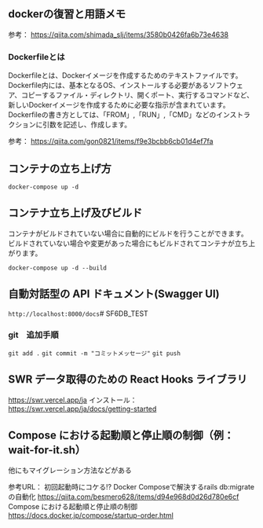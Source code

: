 ## dockerの復習と用語メモ

参考：
https://qiita.com/shimada_slj/items/3580b0426fa6b73e4638

### Dockerfileとは

Dockerfileとは、Dockerイメージを作成するためのテキストファイルです。
Dockerfile内には、基本となるOS、インストールする必要があるソフトウェア、コピーするファイル・ディレクトリ、開くポート、実行するコマンドなど、新しいDockerイメージを作成するために必要な指示が含まれています。
Dockerfileの書き方としては、「FROM」,「RUN」,「CMD」などのインストラクションに引数を記述し、作成します。

参考：
https://qiita.com/gon0821/items/f9e3bcbb6cb01d4ef7fa

## コンテナの立ち上げ方

`docker-compose up -d`

## コンテナ立ち上げ及びビルド
コンテナがビルドされていない場合に自動的にビルドを行うことができます。
ビルドされていない場合や変更があった場合にもビルドされてコンテナが立ち上がります。

`docker-compose up -d --build`

## 自動対話型の API ドキュメント(Swagger UI)

`http://localhost:8000/docs`# SF6DB_TEST

### git　追加手順
`git add .`
`git commit -m "コミットメッセージ"`
`git push`

## SWR データ取得のための React Hooks ライブラリ
https://swr.vercel.app/ja
インストール：
https://swr.vercel.app/ja/docs/getting-started

## Compose における起動順と停止順の制御（例：wait-for-it.sh）
他にもマイグレーション方法などがある

参考URL：
初回起動時にコケる!? Docker Composeで解決するrails db:migrateの自動化
https://qiita.com/besmero628/items/d94e968d0d26d780e6cf
Compose における起動順と停止順の制御
https://docs.docker.jp/compose/startup-order.html